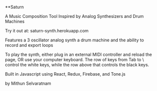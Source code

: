 **Saturn

A Music Composition Tool Inspired by Analog Synthesizers and Drum Machines

Try it out at: saturn-synth.herokuapp.com

Features a 3 oscillator analog synth
a drum machine
and the ability to record and export loops

To play the synth, either plug in an external MIDI controller and reload the page, OR use your computer keyboard. The row of keys from Tab to \ control the white keys, while the row above that controls the black keys.

Built in Javascript using React, Redux, Firebase, and Tone.js

by Mithun Selvaratnam
